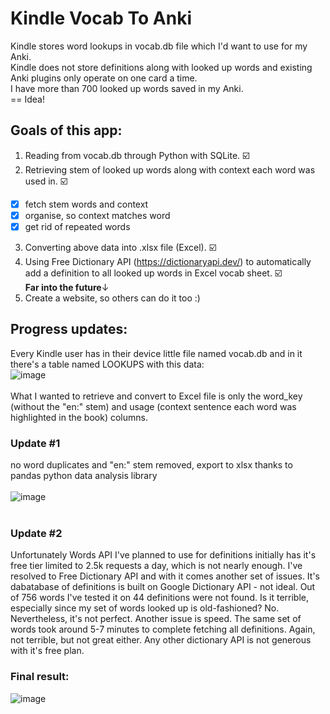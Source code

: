 # Kindle Vocab To Anki
Kindle stores word lookups in vocab.db file which I'd want to use for my Anki. <br> Kindle does not store definitions along with looked up words and existing Anki
plugins only operate on one card a time. <br> I have more than 700 looked up words saved in my Anki. <br>
== Idea!
## Goals of this app:
1. Reading from vocab.db through Python with SQLite. ☑️
2. Retrieving stem of looked up words along with context each word was used in. ☑️
  - [x] fetch stem words and context
  - [x] organise, so context matches word
  - [x] get rid of repeated words
3. Converting above data into .xlsx file (Excel).  ☑️ <br>
4. Using Free Dictionary API (https://dictionaryapi.dev/) to automatically add a definition to all looked up words in Excel vocab sheet. ☑️ <br>
**Far into the future**↓
5. Create a website, so others can do it too :)
## Progress updates:
Every Kindle user has in their device little file named vocab.db and in it there's a table named LOOKUPS with this data: <br>
![image](https://github.com/hebiscus/vocabConverter/assets/107350293/c1e72308-0c87-4fd2-b0cd-ed2c08278d7b) <br><br>
What I wanted to retrieve and convert to Excel file is only the word_key (without the "en:" stem) and usage (context sentence each word was highlighted in the book) columns. <br>
### Update #1 <br> 
no word duplicates and "en:" stem removed, export to xlsx thanks to pandas python data analysis library <br><br>
![image](https://github.com/hebiscus/vocabConverter/assets/107350293/24dff3be-8e60-49e6-a502-b67ee3ac7a35) <br><br>
### Update #2 
Unfortunately Words API I've planned to use for definitions initially has it's free tier limited to 2.5k requests a day, which is not nearly enough. I've resolved to Free Dictionary API and with it comes another set of issues. It's dabatabase of definitions is built on Google Dictionary API - not ideal. Out of 756 words I've tested it on 44 definitions were not found. Is it terrible, especially since my set of words looked up is old-fashioned? No. Nevertheless, it's not perfect. Another issue is speed. The same set of words took around 5-7 minutes to complete fetching all definitions. Again, not terrible, but not great either. Any other dictionary API is not generous with it's free plan. 
### Final result:
![image](https://github.com/hebiscus/KindleVocabToAnki/assets/107350293/e81d1c24-c1dd-4402-8853-e81fc769a004)


